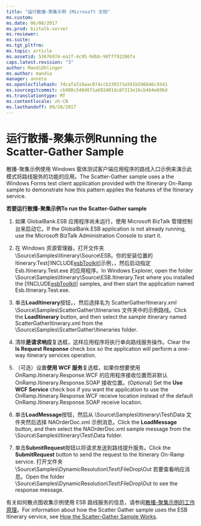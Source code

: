 ```yaml
---
title: "运行散播-聚集示例 |Microsoft 文档"
ms.custom: 
ms.date: 06/08/2017
ms.prod: biztalk-server
ms.reviewer: 
ms.suite: 
ms.tgt_pltfrm: 
ms.topic: article
ms.assetid: 53676974-ea1f-4c95-9dbb-98fff92286fa
caps.latest.revision: "3"
author: MandiOhlinger
ms.author: mandia
manager: anneta
ms.openlocfilehash: 7dcafa519aac074ccb339373a591b590846c9341
ms.sourcegitcommit: cb908c540d8f1a692d01dc8f313e16cb4b4e696d
ms.translationtype: MT
ms.contentlocale: zh-CN
ms.lasthandoff: 09/20/2017
---
```

# <a name="running-the-scatter-gather-sample"></a><span data-ttu-id="f4188-102">运行散播-聚集示例</span><span class="sxs-lookup"><span data-stu-id="f4188-102">Running the Scatter-Gather Sample</span></span>
<span data-ttu-id="f4188-103">散播-聚集示例使用 Windows 窗体测试客户端应用程序的路线入口示例来演示此模式将路线服务的功能的应用。</span><span class="sxs-lookup"><span data-stu-id="f4188-103">The Scatter-Gather sample uses a the Windows Forms test client application provided with the Itinerary On-Ramp sample to demonstrate how this pattern applies the features of the Itinerary service.</span></span>  
  
 <span data-ttu-id="f4188-104">**若要运行散播-聚集示例**</span><span class="sxs-lookup"><span data-stu-id="f4188-104">**To run the Scatter-Gather sample**</span></span>  
  
1.  <span data-ttu-id="f4188-105">如果 GlobalBank.ESB 应用程序尚未运行，使用 Microsoft BizTalk 管理控制台来启动它。</span><span class="sxs-lookup"><span data-stu-id="f4188-105">If the GlobalBank.ESB application is not already running, use the Microsoft BizTalk Administration Console to start it.</span></span>  
  
2.  <span data-ttu-id="f4188-106">在 Windows 资源管理器，打开文件夹 \Source\Samples\Itinerary\Source\ESB。你的安装位置的 Itinerary.Test[!INCLUDE[esbToolkit](../includes/esbtoolkit-md.md)]示例，，然后启动指定 Esb.Itinerary.Test.exe 的应用程序。</span><span class="sxs-lookup"><span data-stu-id="f4188-106">In Windows Explorer, open the folder \Source\Samples\Itinerary\Source\ESB.Itinerary.Test where you installed the [!INCLUDE[esbToolkit](../includes/esbtoolkit-md.md)] samples, and then start the application named Esb.Itinerary.Test.exe.</span></span>  
  
3.  <span data-ttu-id="f4188-107">单击**LoadItinerary**按钮，，然后选择名为 ScatterGatherItinerary.xml \Source\Samples\ScatterGather\Itineraries 文件夹中的示例路线。</span><span class="sxs-lookup"><span data-stu-id="f4188-107">Click the **LoadItinerary** button, and then select the sample itinerary named ScatterGatherItinerary.xml from the \Source\Samples\ScatterGather\Itineraries folder.</span></span>  
  
4.  <span data-ttu-id="f4188-108">清除**是请求响应**复选框，这样应用程序将执行单向路线服务操作。</span><span class="sxs-lookup"><span data-stu-id="f4188-108">Clear the **Is Request Response** check box so the application will perform a one-way itinerary services operation.</span></span>  
  
5.  <span data-ttu-id="f4188-109">（可选）设置**使用 WCF 服务**复选框，如果你想要使用 OnRamp.Itinerary.Response.WCF 的应用程序接收位置而非默认 OnRamp.Itinerary.Response.SOAP 接收位置。</span><span class="sxs-lookup"><span data-stu-id="f4188-109">(Optional) Set the **Use WCF Service** check box if you want the application to use the OnRamp.Itinerary.Response.WCF receive location instead of the default OnRamp.Itinerary.Response.SOAP receive location.</span></span>  
  
6.  <span data-ttu-id="f4188-110">单击**LoadMessage**按钮，然后从 \Source\Samples\Itinerary\Test\Data 文件夹然后选择 NAOrderDoc.xml 示例消息。</span><span class="sxs-lookup"><span data-stu-id="f4188-110">Click the **LoadMessage** button, and then select the NAOrderDoc.xml sample message from the \Source\Samples\Itinerary\Test\Data folder.</span></span>  
  
7.  <span data-ttu-id="f4188-111">单击**SubmitRequest**按钮以将请求发送到路线提升服务。</span><span class="sxs-lookup"><span data-stu-id="f4188-111">Click the **SubmitRequest** button to send the request to the Itinerary On-Ramp service.</span></span> <span data-ttu-id="f4188-112">打开文件夹 \Source\Samples\DynamicResolution\Test\FileDrop\Out 若要查看响应消息。</span><span class="sxs-lookup"><span data-stu-id="f4188-112">Open the folder \Source\Samples\DynamicResolution\Test\FileDrop\Out to see the response message.</span></span>  
  
 <span data-ttu-id="f4188-113">有关如何散点图收集示例使用 ESB 路线服务的信息，请参阅[散播-聚集示例的工作原理](../esb-toolkit/how-the-scatter-gather-sample-works.md)。</span><span class="sxs-lookup"><span data-stu-id="f4188-113">For information about how the Scatter Gather sample uses the ESB Itinerary service, see [How the Scatter-Gather Sample Works](../esb-toolkit/how-the-scatter-gather-sample-works.md).</span></span>
